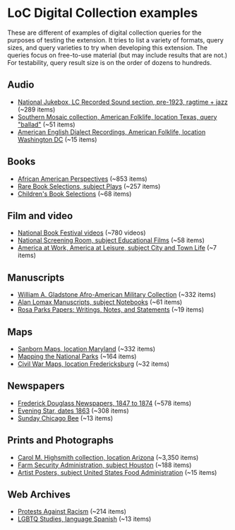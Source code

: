 # LoC Digital Collection examples

These are different of examples of digital collection queries for the purposes of testing the extension. It tries to list a variety of formats, query sizes, and query varieties to try when developing this extension. The queries focus on free-to-use material (but may include results that are not.) For testability, query result size is on the order of dozens to hundreds.

## Audio

- [National Jukebox, LC Recorded Sound section, pre-1923, ragtime + jazz](https://www.loc.gov/collections/national-jukebox/?dates=1800/1922&fa=partof_repository:recorded+sound+section,+library+of+congress%7Csubject_genre:ragtime,+jazz,+and+more) (~289 items)
- [Southern Mosaic collection, American Folklife, location Texas, query "ballad"](https://www.loc.gov/collections/john-and-ruby-lomax/?fa=original-format:sound+recording%7Clocation:texas&q=ballad) (~51 items)
- [American English Dialect Recordings, American Folklife, location Washington DC](https://www.loc.gov/collections/american-english-dialect-recordings-from-the-center-for-applied-linguistics/?fa=online-format:audio%7Clocation:washington+d.c.) (~15 items)

## Books

- [African American Perspectives](https://www.loc.gov/collections/african-american-perspectives-rare-books/?fa=original-format:book%7Conline-format:image) (~853 items)
- [Rare Book Selections, subject Plays](https://www.loc.gov/collections/rare-book-selections/?fa=subject:plays) (~257 items)
- [Children's Book Selections](https://www.loc.gov/collections/childrens-book-selections/) (~68 items)

## Film and video

- [National Book Festival videos](https://www.loc.gov/film-and-videos/?fa=online-format:video%7Ccontributor:library+of+congress%7Cpartof:national+book+festival&st=gallery) (~780 videos)
- [National Screening Room, subject Educational Films](https://www.loc.gov/film-and-videos/?fa=online-format:video%7Csubject:educational+films%7Cpartof:national+screening+room&st=gallery) (~58 items)
- [America at Work, America at Leisure, subject City and Town Life](https://www.loc.gov/collections/america-at-work-and-leisure-1894-to-1915/?fa=subject:city+and+town+life) (~7 items)

## Manuscripts

- [William A. Gladstone Afro-American Military Collection](https://www.loc.gov/collections/gladstone-african-american-military-collection/) (~332 items)
- [Alan Lomax Manuscripts, subject Notebooks](https://www.loc.gov/collections/alan-lomax-manuscripts/?fa=subject:notebooks) (~61 items)
- [Rosa Parks Papers: Writings, Notes, and Statements](https://www.loc.gov/search/?fa=partof:rosa+parks+papers:+writings,+notes,+and+statements,+1956-1998) (~19 items)

## Maps

- [Sanborn Maps, location Maryland](https://www.loc.gov/maps/?fa=partof:sanborn+maps%7Clocation:maryland) (~332 items)
- [Mapping the National Parks](https://www.loc.gov/maps/?fa=partof:mapping+the+national+parks) (~164 items)
- [Civil War Maps, location Fredericksburg](https://www.loc.gov/collections/civil-war-maps/?fa=location:fredericksburg) (~32 items)

## Newspapers

- [Frederick Douglass Newspapers, 1847 to 1874](https://www.loc.gov/collections/frederick-douglass-newspapers/) (~578 items)
- [Evening Star, dates 1863](https://www.loc.gov/search/?dates=1863&fa=partof:evening+star+%28washington,+d.c.%29+1854-1972) (~308 items)
- [Sunday Chicago Bee](https://www.loc.gov/newspapers/?fa=partof_title:sunday+chicago+bee+%28chicago,+ill.%29+1925-19%3F%3F) (~13 items)

## Prints and Photographs

- [Carol M. Highsmith collection, location Arizona](https://www.loc.gov/collections/carol-m-highsmith/?fa=location:arizona) (~3,350 items)
- [Farm Security Administration, subject Houston](https://www.loc.gov/collections/fsa-owi-black-and-white-negatives/?fa=subject:houston) (~188 items)
- [Artist Posters, subject United States Food Administration](https://www.loc.gov/collections/artists-posters/?fa=subject:united+states+food+administration) (~15 items)

## Web Archives

- [Protests Against Racism](https://www.loc.gov/web-archives/?fa=partof:protests+against+racism+web+archive) (~214 items)
- [LGBTQ Studies, language Spanish](https://www.loc.gov/web-archives/?fa=partof:lgbtq%2B+studies+web+archive%7Clanguage:spanish) (~13 items)
